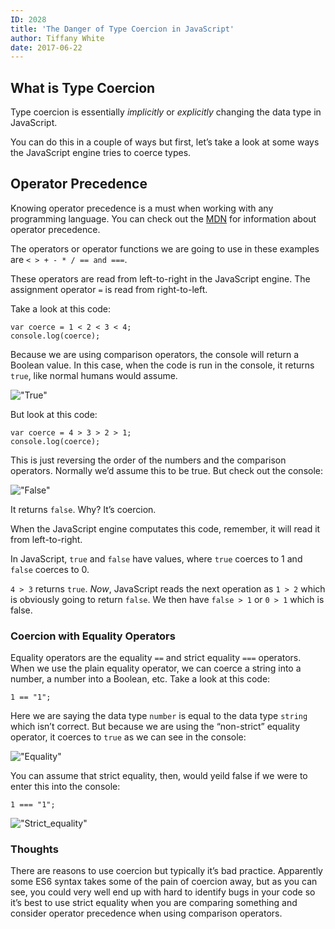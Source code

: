 ```yaml
---
ID: 2028
title: 'The Danger of Type Coercion in JavaScript'
author: Tiffany White
date: 2017-06-22
---
```

<h2 id=&quot;what-is-type-coercion&quot;>What is Type Coercion</h2>

<p>Type coercion is essentially <em>implicitly</em> or <em>explicitly</em> changing the data type in JavaScript.</p>

<p>You can do this in a couple of ways but first, let’s take a look at some ways the JavaScript engine tries to coerce types.</p>

<h2 id=&quot;operator-precedence&quot;>Operator Precedence</h2>

<p>Knowing operator precedence is a must when working with any programming language. You can check out the <a href=&quot;https://developer.mozilla.org/en-US/docs/Web/JavaScript/Reference/Operators/Operator_Precedence&quot;>MDN</a> for information about operator precedence.</p>

<p>The operators or operator functions we are going to use in these examples are <code class=&quot;highlighter-rouge&quot;>&lt; &gt; + - * / == and ===</code>.</p>

<p>These operators are read from left-to-right in the JavaScript engine. The assignment operator <code class=&quot;highlighter-rouge&quot;>=</code> is read from right-to-left.</p>

<p>Take a look at this code:</p>

<div class=&quot;language-javascript highlighter-rouge&quot;><pre class=&quot;highlight&quot;><code><span class=&quot;kd&quot;>var</span> <span class=&quot;nx&quot;>coerce</span> <span class=&quot;o&quot;>=</span> <span class=&quot;mi&quot;>1</span> <span class=&quot;o&quot;>&lt;</span> <span class=&quot;mi&quot;>2</span> <span class=&quot;o&quot;>&lt;</span> <span class=&quot;mi&quot;>3</span> <span class=&quot;o&quot;>&lt;</span> <span class=&quot;mi&quot;>4</span><span class=&quot;p&quot;>;</span>
<span class=&quot;nx&quot;>console</span><span class=&quot;p&quot;>.</span><span class=&quot;nx&quot;>log</span><span class=&quot;p&quot;>(</span><span class=&quot;nx&quot;>coerce</span><span class=&quot;p&quot;>);</span>
</code></pre>
</div>

<p>Because we are using comparison operators, the console will return a Boolean value. In this case, when the code is run in the console, it returns <code class=&quot;highlighter-rouge&quot;>true</code>, like normal humans would assume.</p>

<p><img src=&quot;/images/Screenshot2016-02-26_02-42-17_AM.jpg&quot; alt=&quot;True&quot; class=&quot;center-image&quot; /></p>

<p>But look at this code:</p>

<div class=&quot;language-javascript highlighter-rouge&quot;><pre class=&quot;highlight&quot;><code><span class=&quot;kd&quot;>var</span> <span class=&quot;nx&quot;>coerce</span> <span class=&quot;o&quot;>=</span> <span class=&quot;mi&quot;>4</span> <span class=&quot;o&quot;>&gt;</span> <span class=&quot;mi&quot;>3</span> <span class=&quot;o&quot;>&gt;</span> <span class=&quot;mi&quot;>2</span> <span class=&quot;o&quot;>&gt;</span> <span class=&quot;mi&quot;>1</span><span class=&quot;p&quot;>;</span>
<span class=&quot;nx&quot;>console</span><span class=&quot;p&quot;>.</span><span class=&quot;nx&quot;>log</span><span class=&quot;p&quot;>(</span><span class=&quot;nx&quot;>coerce</span><span class=&quot;p&quot;>);</span>
</code></pre>
</div>
<p>This is just reversing the order of the numbers and the comparison operators. Normally we’d assume this to be true. But check out the console:</p>

<p><img src=&quot;/images/Screenshot2016-02-26_02-45-12_AM.jpg&quot; alt=&quot;False&quot; class=&quot;center-image&quot; /></p>

<p>It returns <code class=&quot;highlighter-rouge&quot;>false</code>. Why? It’s coercion.</p>

<p>When the JavaScript engine computates this code, remember, it will read it from left-to-right.</p>

<p>In JavaScript, <code class=&quot;highlighter-rouge&quot;>true</code> and <code class=&quot;highlighter-rouge&quot;>false</code> have values, where <code class=&quot;highlighter-rouge&quot;>true</code> coerces to 1 and <code class=&quot;highlighter-rouge&quot;>false</code> coerces to 0.</p>

<p><code class=&quot;highlighter-rouge&quot;>4 &gt; 3</code> returns <code class=&quot;highlighter-rouge&quot;>true</code>. <em>Now</em>, JavaScript reads the next operation as <code class=&quot;highlighter-rouge&quot;>1 &gt; 2</code> which is obviously going to return <code class=&quot;highlighter-rouge&quot;>false</code>. We then have <code class=&quot;highlighter-rouge&quot;>false &gt; 1</code> or <code class=&quot;highlighter-rouge&quot;>0 &gt; 1</code> which is false.</p>

<h3 id=&quot;coercion-with-equality-operators&quot;>Coercion with Equality Operators</h3>

<p>Equality operators are the equality <code class=&quot;highlighter-rouge&quot;>==</code> and strict equality <code class=&quot;highlighter-rouge&quot;>===</code> operators. When we use the plain equality operator, we can coerce a string into a number, a number into a Boolean, etc. Take a look at this code:</p>

<div class=&quot;language-javascript highlighter-rouge&quot;><pre class=&quot;highlight&quot;><code><span class=&quot;mi&quot;>1</span> <span class=&quot;o&quot;>==</span> <span class=&quot;s2&quot;>&quot;1&quot;</span><span class=&quot;p&quot;>;</span>
</code></pre>
</div>
<p>Here we are saying the data type <code class=&quot;highlighter-rouge&quot;>number</code> is equal to the data type <code class=&quot;highlighter-rouge&quot;>string</code> which isn’t correct. But because we are using the “non-strict” equality operator, it coerces to <code class=&quot;highlighter-rouge&quot;>true</code> as we can see in the console:</p>

<p><img src=&quot;/images/Screenshot2016-02-26_07-31-48_PM.jpg&quot; alt=&quot;Equality&quot; class=&quot;center-image&quot; /></p>

<p>You can assume that strict equality, then, would yeild false if we were to enter this into the console:</p>

<div class=&quot;language-javascript highlighter-rouge&quot;><pre class=&quot;highlight&quot;><code><span class=&quot;mi&quot;>1</span> <span class=&quot;o&quot;>===</span> <span class=&quot;s2&quot;>&quot;1&quot;</span><span class=&quot;p&quot;>;</span>
</code></pre>
</div>

<p><img src=&quot;/images/Screenshot2016-02-26_07-34-53_PM.jpg&quot; alt=&quot;Strict_equality&quot; class=&quot;center-image&quot; /></p>

<h3 id=&quot;thoughts&quot;>Thoughts</h3>

<p>There are reasons to use coercion but typically it’s bad practice. Apparently some ES6 syntax takes some of the pain of coercion away, but as you can see, you could very well end up with hard to identify bugs in your code so it’s best to use strict equality when you are comparing something and consider operator precedence when using comparison operators.</p>

